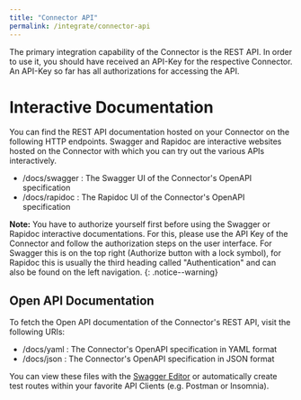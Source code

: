 ```yaml
---
title: "Connector API"
permalink: /integrate/connector-api
---
```


The primary integration capability of the Connector is the REST API. In order to use it, you should have received an API-Key for the respective Connector. An API-Key so far has all authorizations for accessing the API.

# Interactive Documentation

You can find the REST API documentation hosted on your Connector on the following HTTP endpoints. Swagger and Rapidoc are interactive websites hosted on the Connector with which you can try out the various APIs interactively.

- /docs/swagger : The Swagger UI of the Connector's OpenAPI specification
- /docs/rapidoc : The Rapidoc UI of the Connector's OpenAPI specification

**Note:** You have to authorize yourself first before using the Swagger or Rapidoc interactive documentations. For this, please use the API Key of the Connector and follow the authorization steps on the user interface. For Swagger this is on the top right (Authorize button with a lock symbol), for Rapidoc this is usually the third heading called "Authentication" and can also be found on the left navigation.
{: .notice--warning}

## Open API Documentation

To fetch the Open API documentation of the Connector's REST API, visit the following URIs:

- /docs/yaml : The Connector's OpenAPI specification in YAML format
- /docs/json : The Connector's OpenAPI specification in JSON format

You can view these files with the [Swagger Editor](https://editor.swagger.io/) or automatically create test routes within your favorite API Clients (e.g. Postman or Insomnia).
